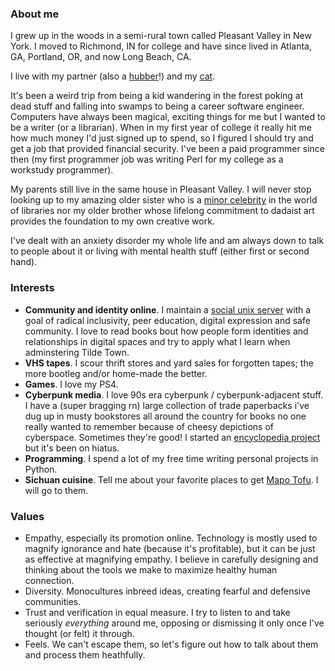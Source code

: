### About me

I grew up in the woods in a semi-rural town called Pleasant Valley in New York. I moved to Richmond, IN for college and have since lived in Atlanta, GA, Portland, OR, and now Long Beach, CA.

I live with my partner (also a [hubber](https://github.com/spinecone)!) and my [cat](https://tilde.town/~vilmibm/cat.html).

It's been a weird trip from being a kid wandering in the forest poking at dead stuff and falling into swamps to being a career software engineer. Computers have always been magical, exciting things for me but I wanted to be a writer (or a librarian). When in my first year of college it really hit me how much money I'd just signed up to spend, so I figured I should try and get a job that provided financial security. I've been a paid programmer since then (my first programmer job was writing Perl for my college as a workstudy programmer).

My parents still live in the same house in Pleasant Valley. I will never stop looking up to my amazing older sister who is a [minor celebrity](https://circulatingideas.com/2018/04/24/131-rebekkah-smith-aldrich/) in the world of libraries nor my older brother whose lifelong commitment to dadaist art provides the foundation to my own creative work.

I've dealt with an anxiety disorder my whole life and am always down to talk to people about it or living with mental health stuff (either first or second hand).


### Interests

* **Community and identity online**. I maintain a [social unix server](https://tilde.town) with a goal of radical inclusivity, peer education, digital expression and safe community. I love to read books bout how people form identities and relationships in digital spaces and try to apply what I learn when adminstering Tilde Town.
* **VHS tapes**. I scour thrift stores and yard sales for forgotten tapes; the more bootleg and/or home-made the better.
* **Games**. I love my PS4.
* **Cyberpunk media**. I love 90s era cyberpunk / cyberpunk-adjacent stuff. I have a (super bragging rn) large collection of trade paperbacks i've dug up in musty bookstores all around the country for books no one really wanted to remember because of cheesy depictions of cyberspace. Sometimes they're good! I started an [encyclopedia project](https://neongrid.space) but it's been on hiatus.
* **Programming**. I spend a lot of my free time writing personal projects in Python.
* **Sichuan cuisine**. Tell me about your favorite places to get [Mapo Tofu](https://tilde.town/~vilmibm/thoughts/mapo.html). I will go to them.

### Values

* Empathy, especially its promotion online. Technology is mostly used to magnify ignorance and hate (because it's profitable), but it can be just as effective at magnifying empathy. I believe in carefully designing and thinking about the tools we make to maximize healthy human connection.
* Diversity. Monocultures inbreed ideas, creating fearful and defensive communities.
* Trust and verification in equal measure. I try to listen to and take seriously *everything* around me, opposing or dismissing it only once I've thought (or felt) it through.
* Feels. We can't escape them, so let's figure out how to talk about them and process them heathfully.
